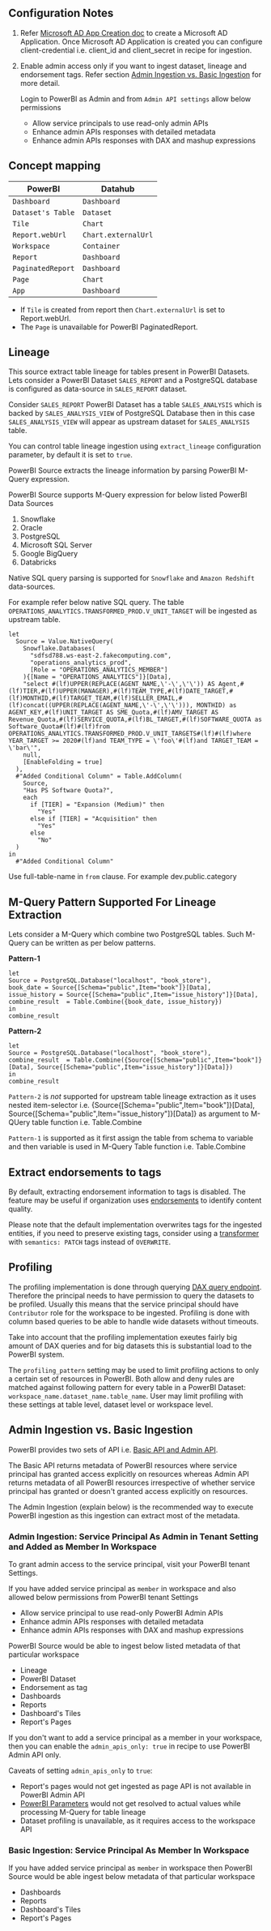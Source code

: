 ## Configuration Notes
1. Refer [Microsoft AD App Creation doc](https://docs.microsoft.com/en-us/power-bi/developer/embedded/embed-service-principal) to create a Microsoft AD Application. Once Microsoft AD Application is created you can configure client-credential i.e. client_id and client_secret in recipe for ingestion.
2. Enable admin access only if you want to ingest dataset, lineage and endorsement tags. Refer section [Admin Ingestion vs. Basic Ingestion](#admin-ingestion-vs-basic-ingestion) for more detail. 

    Login to PowerBI as Admin and from `Admin API settings` allow below permissions

    - Allow service principals to use read-only admin APIs
    - Enhance admin APIs responses with detailed metadata
    - Enhance admin APIs responses with DAX and mashup expressions

## Concept mapping 

| PowerBI           | Datahub             |                                                                                               
|-------------------|---------------------|
| `Dashboard`       | `Dashboard`         |
| `Dataset's Table` | `Dataset`           |
| `Tile`            | `Chart`             |
| `Report.webUrl`   | `Chart.externalUrl` |
| `Workspace`       | `Container`         |
| `Report`          | `Dashboard`         |
| `PaginatedReport` | `Dashboard`         |
| `Page`            | `Chart`             |
| `App`             | `Dashboard`         |

- If `Tile` is created from report then `Chart.externalUrl` is set to Report.webUrl.
- The `Page` is unavailable for PowerBI PaginatedReport.

## Lineage

This source extract table lineage for tables present in PowerBI Datasets. Lets consider a PowerBI Dataset `SALES_REPORT` and a PostgreSQL database is configured as data-source in `SALES_REPORT` dataset. 

Consider `SALES_REPORT` PowerBI Dataset has a table `SALES_ANALYSIS` which is backed by `SALES_ANALYSIS_VIEW` of PostgreSQL Database then in this case `SALES_ANALYSIS_VIEW` will appear as upstream dataset for `SALES_ANALYSIS` table.

You can control table lineage ingestion using `extract_lineage` configuration parameter, by default it is set to `true`. 

PowerBI Source extracts the lineage information by parsing PowerBI M-Query expression.

PowerBI Source supports M-Query expression for below listed PowerBI Data Sources 

1.  Snowflake 
2.  Oracle 
3.  PostgreSQL
4.  Microsoft SQL Server
5.  Google BigQuery
6.  Databricks

Native SQL query parsing is supported for `Snowflake` and `Amazon Redshift` data-sources.

For example refer below native SQL query. The table `OPERATIONS_ANALYTICS.TRANSFORMED_PROD.V_UNIT_TARGET` will be ingested as upstream table.

```shell
let
  Source = Value.NativeQuery(
    Snowflake.Databases(
      "sdfsd788.ws-east-2.fakecomputing.com", 
      "operations_analytics_prod", 
      [Role = "OPERATIONS_ANALYTICS_MEMBER"]
    ){[Name = "OPERATIONS_ANALYTICS"]}[Data], 
    "select #(lf)UPPER(REPLACE(AGENT_NAME,\'-\',\'\')) AS Agent,#(lf)TIER,#(lf)UPPER(MANAGER),#(lf)TEAM_TYPE,#(lf)DATE_TARGET,#(lf)MONTHID,#(lf)TARGET_TEAM,#(lf)SELLER_EMAIL,#(lf)concat((UPPER(REPLACE(AGENT_NAME,\'-\',\'\'))), MONTHID) as AGENT_KEY,#(lf)UNIT_TARGET AS SME_Quota,#(lf)AMV_TARGET AS Revenue_Quota,#(lf)SERVICE_QUOTA,#(lf)BL_TARGET,#(lf)SOFTWARE_QUOTA as Software_Quota#(lf)#(lf)from OPERATIONS_ANALYTICS.TRANSFORMED_PROD.V_UNIT_TARGETS#(lf)#(lf)where YEAR_TARGET >= 2020#(lf)and TEAM_TYPE = \'foo\'#(lf)and TARGET_TEAM = \'bar\'", 
    null, 
    [EnableFolding = true]
  ), 
  #"Added Conditional Column" = Table.AddColumn(
    Source, 
    "Has PS Software Quota?", 
    each 
      if [TIER] = "Expansion (Medium)" then
        "Yes"
      else if [TIER] = "Acquisition" then
        "Yes"
      else
        "No"
  )
in
  #"Added Conditional Column"
```
Use full-table-name in `from` clause. For example dev.public.category 

## M-Query Pattern Supported For Lineage Extraction
Lets consider a M-Query which combine two PostgreSQL tables. Such M-Query can be written as per below patterns.

**Pattern-1**

```shell
let
Source = PostgreSQL.Database("localhost", "book_store"),
book_date = Source{[Schema="public",Item="book"]}[Data],
issue_history = Source{[Schema="public",Item="issue_history"]}[Data],
combine_result  = Table.Combine({book_date, issue_history})
in
combine_result
```

**Pattern-2**

```shell
let
Source = PostgreSQL.Database("localhost", "book_store"),
combine_result  = Table.Combine({Source{[Schema="public",Item="book"]}[Data], Source{[Schema="public",Item="issue_history"]}[Data]})
in
combine_result
```

`Pattern-2` is *not* supported for upstream table lineage extraction as it uses nested item-selector i.e. {Source{[Schema="public",Item="book"]}[Data], Source{[Schema="public",Item="issue_history"]}[Data]} as argument to M-QUery table function i.e. Table.Combine

`Pattern-1` is supported as it first assign the table from schema to variable and then variable is used in M-Query Table function i.e. Table.Combine

## Extract endorsements to tags

By default, extracting endorsement information to tags is disabled. The feature may be useful if organization uses [endorsements](https://learn.microsoft.com/en-us/power-bi/collaborate-share/service-endorse-content) to identify content quality.

Please note that the default implementation overwrites tags for the ingested entities, if you need to preserve existing tags, consider using a [transformer](../../../../metadata-ingestion/docs/transformer/dataset_transformer.md#simple-add-dataset-globaltags) with `semantics: PATCH` tags instead of `OVERWRITE`.

## Profiling

The profiling implementation is done through querying [DAX query endpoint](https://learn.microsoft.com/en-us/rest/api/power-bi/datasets/execute-queries). Therefore the principal needs to have permission to query the datasets to be profiled. Usually this means that the service principal should have `Contributor` role for the workspace to be ingested. Profiling is done with column based queries to be able to handle wide datasets without timeouts.

Take into account that the profiling implementation exeutes fairly big amount of DAX queries and for big datasets this is substantial load to the PowerBI system.

The `profiling_pattern` setting may be used to limit profiling actions to only a certain set of resources in PowerBI. Both allow and deny rules are matched against following pattern for every table in a PowerBI Dataset: `workspace_name.dataset_name.table_name`. User may limit profiling with these settings at table level, dataset level or workspace level.

## Admin Ingestion vs. Basic Ingestion
PowerBI provides two sets of API i.e. [Basic API and Admin API](https://learn.microsoft.com/en-us/rest/api/power-bi/). 

The Basic API returns metadata of PowerBI resources where service principal has granted access explicitly on resources whereas Admin API returns metadata of all PowerBI resources irrespective of whether service principal has granted or doesn't granted access explicitly  on resources.

The Admin Ingestion (explain below) is the recommended way to execute PowerBI ingestion as this ingestion can extract most of the metadata.


### Admin Ingestion: Service Principal As Admin in Tenant Setting and Added as Member In Workspace
To grant admin access to the service principal, visit your PowerBI tenant Settings.

If you have added service principal as `member` in workspace and also allowed below permissions from PowerBI tenant Settings

  - Allow service principal to use read-only PowerBI Admin APIs
  - Enhance admin APIs responses with detailed metadata
  - Enhance admin APIs responses with DAX and mashup expressions

PowerBI Source would be able to ingest below listed metadata of that particular workspace 

  - Lineage 
  - PowerBI Dataset 
  - Endorsement as tag
  - Dashboards 
  - Reports 
  - Dashboard's Tiles
  - Report's Pages

If you don't want to add a service principal as a member in your workspace, then you can enable the `admin_apis_only: true` in recipe to use PowerBI Admin API only. 

Caveats of setting `admin_apis_only` to `true`:
  - Report's pages would not get ingested as page API is not available in PowerBI Admin API
  - [PowerBI Parameters](https://learn.microsoft.com/en-us/power-query/power-query-query-parameters) would not get resolved to actual values while processing M-Query for table lineage
  - Dataset profiling is unavailable, as it requires access to the workspace API


### Basic Ingestion: Service Principal As Member In Workspace 
If you have added service principal as `member` in workspace then PowerBI Source would be able ingest below metadata of that particular workspace 

  - Dashboards 
  - Reports 
  - Dashboard's Tiles
  - Report's Pages
